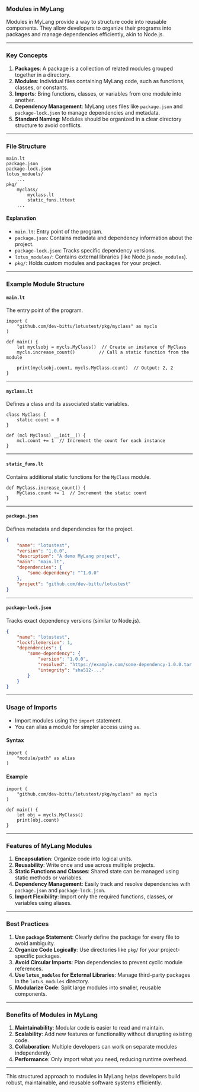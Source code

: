 ### **Modules in MyLang**
Modules in MyLang provide a way to structure code into reusable components. They allow developers to organize their programs into packages and manage dependencies efficiently, akin to Node.js.

---

### **Key Concepts**
1. **Packages**: A package is a collection of related modules grouped together in a directory.  
2. **Modules**: Individual files containing MyLang code, such as functions, classes, or constants.  
3. **Imports**: Bring functions, classes, or variables from one module into another.  
4. **Dependency Management**: MyLang uses files like `package.json` and `package-lock.json` to manage dependencies and metadata.  
5. **Standard Naming**: Modules should be organized in a clear directory structure to avoid conflicts.

---

### **File Structure**
```plaintext
main.lt
package.json
package-lock.json
lotus_moduels/
    ...
pkg/
    myclass/
        myclass.lt
        static_funs.lttext
    ...
```

#### **Explanation**
- `main.lt`: Entry point of the program.
- `package.json`: Contains metadata and dependency information about the project.
- `package-lock.json`: Tracks specific dependency versions.
- `lotus_modules/`: Contains external libraries (like Node.js `node_modules`).
- `pkg/`: Holds custom modules and packages for your project.

---

### **Example Module Structure**

#### `main.lt`  
The entry point of the program.

```lotus
import (
    "github.com/dev-bittu/lotustest/pkg/myclass" as mycls
)

def main() {
    let myclsobj = mycls.MyClass()  // Create an instance of MyClass
    mycls.increase_count()         // Call a static function from the module

    print(myclsobj.count, mycls.MyClass.count)  // Output: 2, 2
}
```

---

#### `myclass.lt`  
Defines a class and its associated static variables.
```lotus
class MyClass {
    static count = 0
}

def (mcl MyClass) __init__() {
    mcl.count += 1  // Increment the count for each instance
}
```

---

#### `static_funs.lt`  
Contains additional static functions for the `MyClass` module.

```lotus
def MyClass.increase_count() {
    MyClass.count += 1  // Increment the static count
}
```

---

#### `package.json`  
Defines metadata and dependencies for the project.

```json
{
    "name": "lotustest",
    "version": "1.0.0",
    "description": "A demo MyLang project",
    "main": "main.lt",
    "dependencies": {
        "some-dependency": "^1.0.0"
    },
    "project": "github.com/dev-bittu/lotustest"
}
```

---

#### `package-lock.json`  
Tracks exact dependency versions (similar to Node.js).

```json
{
    "name": "lotustest",
    "lockfileVersion": 1,
    "dependencies": {
        "some-dependency": {
            "version": "1.0.0",
            "resolved": "https://example.com/some-dependency-1.0.0.tar.gz",
            "integrity": "sha512-..."
        }
    }
}
```

---

### **Usage of Imports**

- Import modules using the `import` statement.
- You can alias a module for simpler access using `as`.

#### **Syntax**
```lotus
import (
    "module/path" as alias
)
```

#### **Example**
```lotus
import (
    "github.com/dev-bittu/lotustest/pkg/myclass" as mycls
)

def main() {
    let obj = mycls.MyClass()
    print(obj.count)
}
```

---

### **Features of MyLang Modules**

1. **Encapsulation**: Organize code into logical units.
2. **Reusability**: Write once and use across multiple projects.
3. **Static Functions and Classes**: Shared state can be managed using static methods or variables.
4. **Dependency Management**: Easily track and resolve dependencies with `package.json` and `package-lock.json`.
5. **Import Flexibility**: Import only the required functions, classes, or variables using aliases.

---

### **Best Practices**

1. **Use `package` Statement**: Clearly define the package for every file to avoid ambiguity.
2. **Organize Code Logically**: Use directories like `pkg/` for your project-specific packages.
3. **Avoid Circular Imports**: Plan dependencies to prevent cyclic module references.
4. **Use `lotus_modules` for External Libraries**: Manage third-party packages in the `lotus_modules` directory.
5. **Modularize Code**: Split large modules into smaller, reusable components.

---

### **Benefits of Modules in MyLang**

1. **Maintainability**: Modular code is easier to read and maintain.
2. **Scalability**: Add new features or functionality without disrupting existing code.
3. **Collaboration**: Multiple developers can work on separate modules independently.
4. **Performance**: Only import what you need, reducing runtime overhead.

---

This structured approach to modules in MyLang helps developers build robust, maintainable, and reusable software systems efficiently.